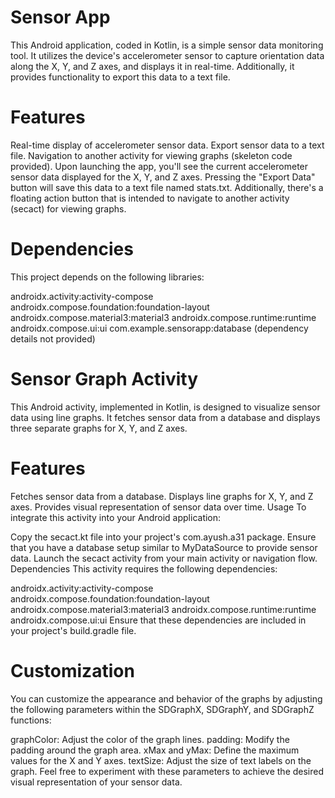 # Sensor App
This Android application, coded in Kotlin, is a simple sensor data monitoring tool. It utilizes the device's accelerometer sensor to capture orientation data along the X, Y, and Z axes, and displays it in real-time. Additionally, it provides functionality to export this data to a text file.

# Features
Real-time display of accelerometer sensor data.
Export sensor data to a text file.
Navigation to another activity for viewing graphs (skeleton code provided).
Upon launching the app, you'll see the current accelerometer sensor data displayed for the X, Y, and Z axes. Pressing the "Export Data" button will save this data to a text file named stats.txt. Additionally, there's a floating action button that is intended to navigate to another activity (secact) for viewing graphs.

# Dependencies
This project depends on the following libraries:

androidx.activity:activity-compose
androidx.compose.foundation:foundation-layout
androidx.compose.material3:material3
androidx.compose.runtime:runtime
androidx.compose.ui:ui
com.example.sensorapp:database (dependency details not provided)

# Sensor Graph Activity
This Android activity, implemented in Kotlin, is designed to visualize sensor data using line graphs. It fetches sensor data from a database and displays three separate graphs for X, Y, and Z axes.

# Features
Fetches sensor data from a database.
Displays line graphs for X, Y, and Z axes.
Provides visual representation of sensor data over time.
Usage
To integrate this activity into your Android application:

Copy the secact.kt file into your project's com.ayush.a31 package.
Ensure that you have a database setup similar to MyDataSource to provide sensor data.
Launch the secact activity from your main activity or navigation flow.
Dependencies
This activity requires the following dependencies:

androidx.activity:activity-compose
androidx.compose.foundation:foundation-layout
androidx.compose.material3:material3
androidx.compose.runtime:runtime
androidx.compose.ui:ui
Ensure that these dependencies are included in your project's build.gradle file.

# Customization
You can customize the appearance and behavior of the graphs by adjusting the following parameters within the SDGraphX, SDGraphY, and SDGraphZ functions:

graphColor: Adjust the color of the graph lines.
padding: Modify the padding around the graph area.
xMax and yMax: Define the maximum values for the X and Y axes.
textSize: Adjust the size of text labels on the graph.
Feel free to experiment with these parameters to achieve the desired visual representation of your sensor data.
